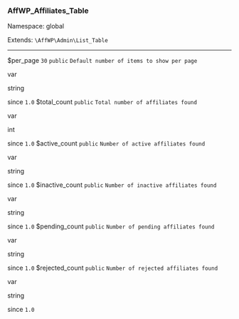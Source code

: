 ### AffWP_Affiliates_Table

Namespace: global

Extends: `\AffWP\Admin\List_Table`

----


$per_page
`30` `public` `Default number of items to show per page` 


var

string


since
`1.0` 
$total_count
`public` `Total number of affiliates found` 


var

int


since
`1.0` 
$active_count
`public` `Number of active affiliates found` 


var

string


since
`1.0` 
$inactive_count
`public` `Number of inactive affiliates found` 


var

string


since
`1.0` 
$pending_count
`public` `Number of pending affiliates found` 


var

string


since
`1.0` 
$rejected_count
`public` `Number of rejected affiliates found` 


var

string


since
`1.0` 